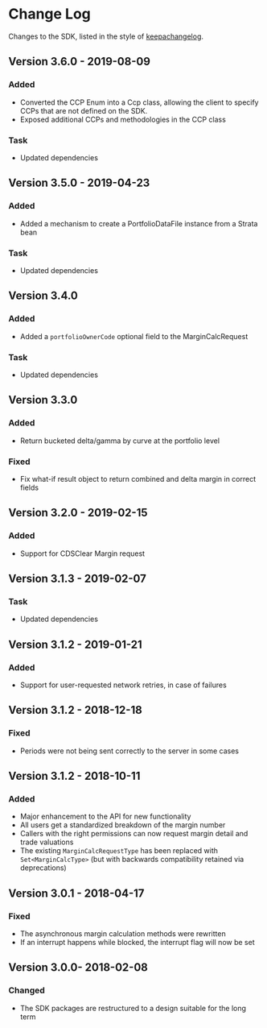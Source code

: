 Change Log
==========

Changes to the SDK, listed in the style of [keepachangelog](https://keepachangelog.com/en/1.0.0/).

## Version 3.6.0 - 2019-08-09

### Added

* Converted the CCP Enum into a Ccp class, allowing the client to specify CCPs that are not defined on the SDK.
* Exposed additional CCPs and methodologies in the CCP class

### Task

* Updated dependencies

## Version 3.5.0 - 2019-04-23

### Added 

* Added a mechanism to create a PortfolioDataFile instance from a Strata bean

### Task

* Updated dependencies

## Version 3.4.0

### Added 

* Added a `portfolioOwnerCode` optional field  to the MarginCalcRequest

### Task

* Updated dependencies

## Version 3.3.0

### Added

* Return bucketed delta/gamma by curve at the portfolio level

### Fixed

* Fix what-if result object to return combined and delta margin in correct fields


## Version 3.2.0 - 2019-02-15

### Added

* Support for CDSClear Margin request

## Version 3.1.3 - 2019-02-07

### Task

* Updated dependencies


## Version 3.1.2 - 2019-01-21

### Added

* Support for user-requested network retries, in case of failures


## Version 3.1.2 - 2018-12-18

### Fixed

* Periods were not being sent correctly to the server in some cases


## Version 3.1.2 - 2018-10-11

### Added

* Major enhancement to the API for new functionality
* All users get a standardized breakdown of the margin number
* Callers with the right permissions can now request margin detail and trade valuations
* The existing `MarginCalcRequestType` has been replaced with `Set<MarginCalcType>`
 (but with backwards compatibility retained via deprecations)


## Version 3.0.1 - 2018-04-17

### Fixed

* The asynchronous margin calculation methods were rewritten
* If an interrupt happens while blocked, the interrupt flag will now be set


## Version 3.0.0- 2018-02-08

### Changed

* The SDK packages are restructured to a design suitable for the long term
